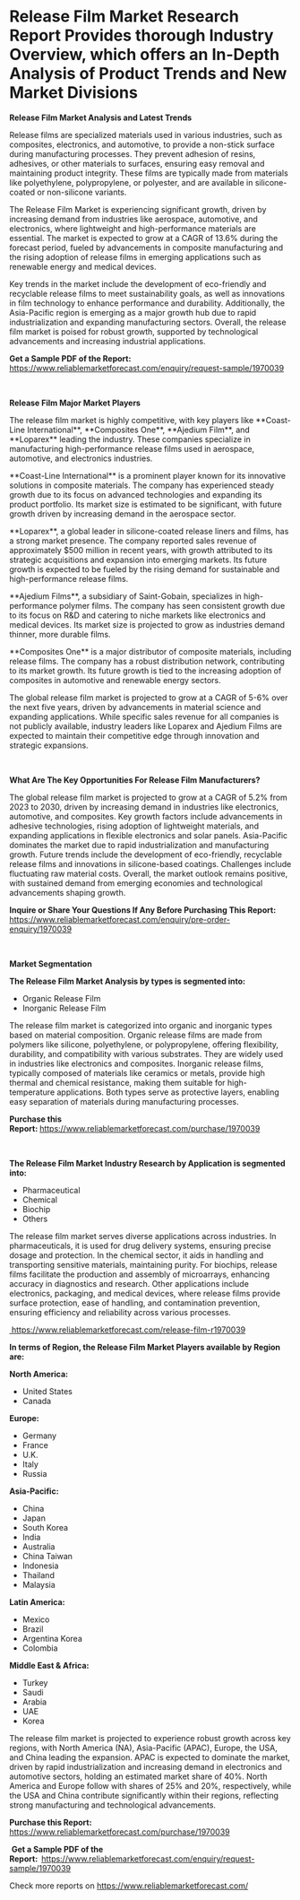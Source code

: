 <p><h1>Release Film Market Research Report Provides thorough Industry Overview, which offers an In-Depth Analysis of Product Trends and New Market Divisions</h1></p><p><strong>Release Film Market Analysis and Latest Trends</strong></p>
<p><p>Release films are specialized materials used in various industries, such as composites, electronics, and automotive, to provide a non-stick surface during manufacturing processes. They prevent adhesion of resins, adhesives, or other materials to surfaces, ensuring easy removal and maintaining product integrity. These films are typically made from materials like polyethylene, polypropylene, or polyester, and are available in silicone-coated or non-silicone variants.</p><p>The Release Film Market is experiencing significant growth, driven by increasing demand from industries like aerospace, automotive, and electronics, where lightweight and high-performance materials are essential. The market is expected to grow at a CAGR of 13.6% during the forecast period, fueled by advancements in composite manufacturing and the rising adoption of release films in emerging applications such as renewable energy and medical devices.</p><p>Key trends in the market include the development of eco-friendly and recyclable release films to meet sustainability goals, as well as innovations in film technology to enhance performance and durability. Additionally, the Asia-Pacific region is emerging as a major growth hub due to rapid industrialization and expanding manufacturing sectors. Overall, the release film market is poised for robust growth, supported by technological advancements and increasing industrial applications.</p></p>
<p><strong>Get a Sample PDF of the Report:&nbsp;</strong> <a href="https://www.reliablemarketforecast.com/enquiry/request-sample/1970039?utm_campaign=2275&utm_medium=2&utm_source=Github&utm_content=ia&utm_term=25012025&utm_id=release-film">https://www.reliablemarketforecast.com/enquiry/request-sample/1970039</a></p>
<p>&nbsp;</p>
<p><strong>Release Film Major Market Players</strong></p>
<p><p>The release film market is highly competitive, with key players like **Coast-Line International**, **Composites One**, **Ajedium Film**, and **Loparex** leading the industry. These companies specialize in manufacturing high-performance release films used in aerospace, automotive, and electronics industries.  </p><p>**Coast-Line International** is a prominent player known for its innovative solutions in composite materials. The company has experienced steady growth due to its focus on advanced technologies and expanding its product portfolio. Its market size is estimated to be significant, with future growth driven by increasing demand in the aerospace sector.  </p><p>**Loparex**, a global leader in silicone-coated release liners and films, has a strong market presence. The company reported sales revenue of approximately $500 million in recent years, with growth attributed to its strategic acquisitions and expansion into emerging markets. Its future growth is expected to be fueled by the rising demand for sustainable and high-performance release films.  </p><p>**Ajedium Films**, a subsidiary of Saint-Gobain, specializes in high-performance polymer films. The company has seen consistent growth due to its focus on R&D and catering to niche markets like electronics and medical devices. Its market size is projected to grow as industries demand thinner, more durable films.  </p><p>**Composites One** is a major distributor of composite materials, including release films. The company has a robust distribution network, contributing to its market growth. Its future growth is tied to the increasing adoption of composites in automotive and renewable energy sectors.  </p><p>The global release film market is projected to grow at a CAGR of 5-6% over the next five years, driven by advancements in material science and expanding applications. While specific sales revenue for all companies is not publicly available, industry leaders like Loparex and Ajedium Films are expected to maintain their competitive edge through innovation and strategic expansions.</p></p>
<p>&nbsp;</p>
<p><strong>What Are The Key Opportunities For Release Film Manufacturers?</strong></p>
<p><p>The global release film market is projected to grow at a CAGR of 5.2% from 2023 to 2030, driven by increasing demand in industries like electronics, automotive, and composites. Key growth factors include advancements in adhesive technologies, rising adoption of lightweight materials, and expanding applications in flexible electronics and solar panels. Asia-Pacific dominates the market due to rapid industrialization and manufacturing growth. Future trends include the development of eco-friendly, recyclable release films and innovations in silicone-based coatings. Challenges include fluctuating raw material costs. Overall, the market outlook remains positive, with sustained demand from emerging economies and technological advancements shaping growth.</p></p>
<p><strong>Inquire or Share Your Questions If Any Before Purchasing This Report:</strong> <a href="https://www.reliablemarketforecast.com/enquiry/pre-order-enquiry/1970039?utm_campaign=2275&utm_medium=2&utm_source=Github&utm_content=ia&utm_term=25012025&utm_id=release-film">https://www.reliablemarketforecast.com/enquiry/pre-order-enquiry/1970039</a></p>
<p>&nbsp;</p>
<p><strong>Market Segmentation</strong></p>
<p><strong>The Release Film Market Analysis by types is segmented into:</strong></p>
<p><ul><li>Organic Release Film</li><li>Inorganic Release Film</li></ul></p>
<p><p>The release film market is categorized into organic and inorganic types based on material composition. Organic release films are made from polymers like silicone, polyethylene, or polypropylene, offering flexibility, durability, and compatibility with various substrates. They are widely used in industries like electronics and composites. Inorganic release films, typically composed of materials like ceramics or metals, provide high thermal and chemical resistance, making them suitable for high-temperature applications. Both types serve as protective layers, enabling easy separation of materials during manufacturing processes.</p></p>
<p><strong>Purchase this Report:&nbsp;</strong><a href="https://www.reliablemarketforecast.com/purchase/1970039?utm_campaign=2275&utm_medium=2&utm_source=Github&utm_content=ia&utm_term=25012025&utm_id=release-film">https://www.reliablemarketforecast.com/purchase/1970039</a></p>
<p>&nbsp;</p>
<p><strong>The Release Film Market Industry Research by Application is segmented into:</strong></p>
<p><ul><li>Pharmaceutical</li><li>Chemical</li><li>Biochip</li><li>Others</li></ul></p>
<p><p>The release film market serves diverse applications across industries. In pharmaceuticals, it is used for drug delivery systems, ensuring precise dosage and protection. In the chemical sector, it aids in handling and transporting sensitive materials, maintaining purity. For biochips, release films facilitate the production and assembly of microarrays, enhancing accuracy in diagnostics and research. Other applications include electronics, packaging, and medical devices, where release films provide surface protection, ease of handling, and contamination prevention, ensuring efficiency and reliability across various processes.</p></p>
<p><a href="https://www.reliablemarketforecast.com/release-film-r1970039?utm_campaign=2275&utm_medium=2&utm_source=Github&utm_content=ia&utm_term=25012025&utm_id=release-film">&nbsp;https://www.reliablemarketforecast.com/release-film-r1970039</a></p>
<p><strong>In terms of Region, the Release Film Market Players available by Region are:</strong></p>
<p>
    <p> <strong> North America: </strong>
        <ul>
            <li>United States</li>
            <li>Canada</li>
        </ul>
        </p> 
    <p> <strong> Europe: </strong>
        <ul>
            <li>Germany</li>
            <li>France</li>
            <li>U.K.</li>
            <li>Italy</li>
            <li>Russia</li>
        </ul>
        </p> 
    <p> <strong> Asia-Pacific: </strong>
        <ul>
            <li>China</li>
            <li>Japan</li>
            <li>South Korea</li>
            <li>India</li>
            <li>Australia</li>
            <li>China Taiwan</li>
            <li>Indonesia</li>
            <li>Thailand</li>
            <li>Malaysia</li>
        </ul>
        </p> 
    <p> <strong> Latin America: </strong>
        <ul>
            <li>Mexico</li>
            <li>Brazil</li>
            <li>Argentina Korea</li>
            <li>Colombia</li>
        </ul>
        </p> 
    <p> <strong> Middle East & Africa: </strong>
        <ul>
            <li>Turkey</li>
            <li>Saudi</li>
            <li>Arabia</li>
            <li>UAE</li>
            <li>Korea</li>
        </ul>
    </p>
    </p>
<p><p>The release film market is projected to experience robust growth across key regions, with North America (NA), Asia-Pacific (APAC), Europe, the USA, and China leading the expansion. APAC is expected to dominate the market, driven by rapid industrialization and increasing demand in electronics and automotive sectors, holding an estimated market share of 40%. North America and Europe follow with shares of 25% and 20%, respectively, while the USA and China contribute significantly within their regions, reflecting strong manufacturing and technological advancements.</p></p>
<p><strong>Purchase this Report: </strong><a href="https://www.reliablemarketforecast.com/purchase/1970039?utm_campaign=2275&utm_medium=2&utm_source=Github&utm_content=ia&utm_term=25012025&utm_id=release-film">https://www.reliablemarketforecast.com/purchase/1970039</a></p>
<p>&nbsp;<strong>Get a Sample PDF of the Report:&nbsp;&nbsp;</strong><a href="https://www.reliablemarketforecast.com/enquiry/request-sample/1970039?utm_campaign=2275&utm_medium=2&utm_source=Github&utm_content=ia&utm_term=25012025&utm_id=release-film">https://www.reliablemarketforecast.com/enquiry/request-sample/1970039</a></p>
<p><strong></strong></p>
<p>Check more reports on <a href="https://www.reliablemarketforecast.com/?utm_campaign=2275&utm_medium=2&utm_source=Github&utm_content=ia&utm_term=25012025&utm_id=release-film">https://www.reliablemarketforecast.com/</a></p>